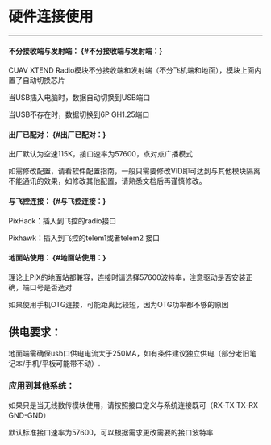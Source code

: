 # 硬件连接使用

---

#### 不分接收端与发射端： {#不分接收端与发射端：}

CUAV XTEND Radio模块不分接收端和发射端（不分飞机端和地面），模块上面内置了自动切换芯片

当USB插入电脑时，数据自动切换到USB端口

当USB不存在时，数据切换到6P GH1.25端口

#### 出厂已配对： {#出厂已配对：}

出厂默认为空速115K，接口速率为57600，点对点广播模式

如需修改配置，请看软件配置指南，一般只需要修改VID即可达到与其他模块隔离不能通讯的效果，如修改其他配置，请熟悉文档后再谨慎修改。

#### 与飞控连接： {#与飞控连接：}

PixHack：插入到飞控的radio接口

Pixhawk：插入到飞控的telem1或者telem2 接口

#### 地面站使用： {#地面站使用：}

理论上PIX的地面站都兼容，连接时请选择57600波特率，注意驱动是否安装正确，端口号是否选对

如果使用手机OTG连接，可能距离比较短，因为OTG功率都不够的原因

## 供电要求：

地面端需确保usb口供电电流大于250MA，如有条件建议独立供电（部分老旧笔记本/手机/平板可能带不动）.

### 应用到其他系统：

如果只是当无线数传模块使用，请按照接口定义与系统连接既可（RX-TX  TX-RX  GND-GND）

默认标准接口速率为57600，可以根据需求更改需要的接口波特率

